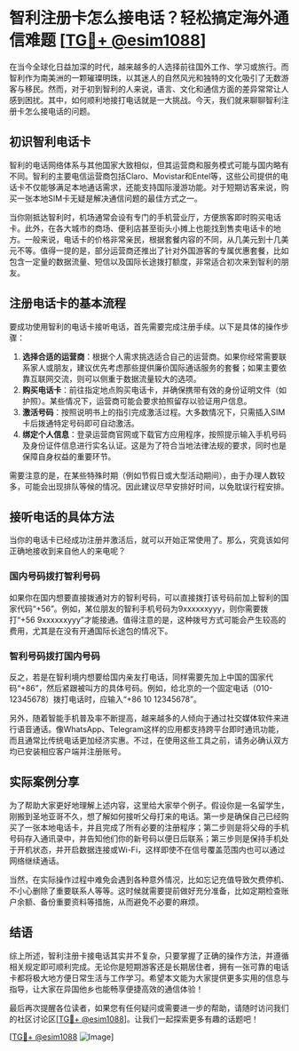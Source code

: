 # 智利注册卡怎么接电话？轻松搞定海外通信难题 [[TG💪+ @esim1088](https://t.me/s/esim1088)]

在当今全球化日益加深的时代，越来越多的人选择前往国外工作、学习或旅行。而智利作为南美洲的一颗璀璨明珠，以其迷人的自然风光和独特的文化吸引了无数游客与移民。然而，对于初到智利的人来说，语言、文化和通信方面的差异常常让人感到困扰。其中，如何顺利地接打电话就是一大挑战。今天，我们就来聊聊智利注册卡怎么接电话的问题。

## 初识智利电话卡

智利的电话网络体系与其他国家大致相似，但其运营商和服务模式可能与国内略有不同。智利的主要电信运营商包括Claro、Movistar和Entel等，这些公司提供的电话卡不仅能够满足本地通话需求，还能支持国际漫游功能。对于短期访客来说，购买一张本地SIM卡无疑是解决通信问题的最佳方式之一。

当你刚抵达智利时，机场通常会设有专门的手机营业厅，方便旅客即时购买电话卡。此外，在各大城市的商场、便利店甚至街头小摊上也能找到售卖电话卡的地方。一般来说，电话卡的价格非常亲民，根据套餐内容的不同，从几美元到十几美元不等。值得一提的是，部分运营商还推出了针对外国游客的专属优惠套餐，比如包含一定量的数据流量、短信以及国际长途拨打额度，非常适合初次来到智利的朋友。

## 注册电话卡的基本流程

要成功使用智利的电话卡接听电话，首先需要完成注册手续。以下是具体的操作步骤：

1. **选择合适的运营商**：根据个人需求挑选适合自己的运营商。如果你经常需要联系家人或朋友，建议优先考虑那些提供廉价国际通话服务的套餐；如果主要依靠互联网交流，则可以侧重于数据流量较大的选项。
2. **购买电话卡**：前往指定地点购买电话卡，并确保携带有效的身份证明文件（如护照）。某些情况下，运营商可能会要求拍照留存以验证用户信息。
3. **激活号码**：按照说明书上的指引完成激活过程。大多数情况下，只需插入SIM卡后拨通特定号码即可自动激活。
4. **绑定个人信息**：登录运营商官网或下载官方应用程序，按照提示输入手机号码及身份证件信息进行实名认证。这是为了符合当地法律法规的要求，同时也是保障自身权益的重要环节。

需要注意的是，在某些特殊时期（例如节假日或大型活动期间），由于办理人数较多，可能会出现排队等候的情况。因此建议尽早安排好时间，以免耽误行程安排。

## 接听电话的具体方法

当你的电话卡已经成功注册并激活后，就可以开始正常使用了。那么，究竟该如何正确地接收到来自他人的来电呢？

### 国内号码拨打智利号码

如果你在国内想要直接拨通对方的智利号码，可以直接拨打该号码前加上智利的国家代码“+56”。例如，某位朋友的智利手机号码为9xxxxxxyyy，则你需要拨打“+56 9xxxxxxyyy”才能接通。值得注意的是，这种拨号方式可能会产生较高的费用，尤其是在没有开通国际长途包的情况下。

### 智利号码拨打国内号码

反之，若是在智利境内想要给国内亲友打电话，同样需要先加上中国的国家代码“+86”，然后紧跟被叫方的具体号码。例如，给北京的一个固定电话（010-12345678）拨打电话时，应输入“+86 10 12345678”。

另外，随着智能手机普及率不断提高，越来越多的人倾向于通过社交媒体软件来进行语音通话。像WhatsApp、Telegram这样的应用都支持跨平台即时通讯功能，而且通常比传统电话更加经济实惠。不过，在使用这些工具之前，请务必确认双方均已安装相应客户端并注册账号。

## 实际案例分享

为了帮助大家更好地理解上述内容，这里给大家举个例子。假设你是一名留学生，刚搬到圣地亚哥不久，想了解如何接听父母打来的电话。第一步是确保自己已经购买了一张本地电话卡，并且完成了所有必要的注册程序；第二步则是将父母的手机号码存入通讯录中，并告知他们你的新号码以便日后联系；第三步则是保持手机处于开机状态，并开启数据连接或Wi-Fi，这样即使不在信号覆盖范围内也可以通过网络继续通话。

当然，在实际操作过程中难免会遇到各种意外情况，比如忘记充值导致欠费停机、不小心删除了重要联系人等等。这时候就需要提前做好充分准备，比如定期检查账户余额、备份重要资料等措施，从而避免不必要的麻烦。

## 结语

综上所述，智利注册卡接电话其实并不复杂，只要掌握了正确的操作方法，并遵循相关规定即可顺利完成。无论你是短期游客还是长期居住者，拥有一张可靠的电话卡都将极大地方便日常生活与工作学习。希望本文能为大家提供更多实用的信息与指导，让大家在异国他乡也能畅享便捷高效的通信体验！

最后再次提醒各位读者，如果您有任何疑问或需要进一步的帮助，请随时访问我们的社区讨论区[[TG💪+ @esim1088](https://t.me/s/esim1088)]。让我们一起探索更多有趣的话题吧！

[[TG💪+ @esim1088](https://t.me/s/esim1088) ![Image](https://i.postimg.cc/4NQfJmqS/Snipaste-2025-05-13-00-14-12.png)]